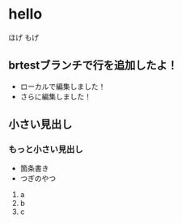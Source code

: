 # hello

ほげ
もげ

## brtestブランチで行を追加したよ！

- ローカルで編集しました！
- さらに編集しました！

## 小さい見出し

### もっと小さい見出し

- 箇条書き
- つぎのやつ

1. a
2. b
3. c
